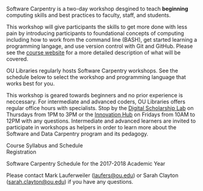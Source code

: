 Software Carpentry is a two-day workshop desgined to teach **beginning** computing skills and best practices to faculty, staff, and students. 

This workshop will give participants the skills to get more done with less pain by introducing participants to foundational concepts of computing including how to work from the command line (BASH), get started learning a programming langage, and use version control with Git and GitHub. Please see the [course website](course-website-url) for a more detailed description of what will be covered. 

OU Libraries regularly hosts Software Carpentry workshops. See the schedule below to select the workshop and programming language that works best for you. 

This workshop is geared towards beginners and no prior experience is neccessary. For intermediate and advanced coders, OU Libraries offers regular office hours with specialists. Stop by the [Digital Scholarship Lab](libraries.ou.edu/dsl) on Thursdays from 1PM to 3PM or the [Innovation Hub](http://www.ou.edu/innovationhub.html) on Fridays from 10AM to 12PM with any questions. Intermediate and advanced learners are invited to participate in workshops as helpers in order to learn more about the Software and Data Carpentry program and its pedagogy. 

Course Syllabus and Schedule  
Registration


Software Carpentry Schedule for the 2017-2018 Academic Year


Please contact Mark Lauferweiler (laufers@ou.edu) or Sarah Clayton (sarah.clayton@ou.edu) if you have any questions.
